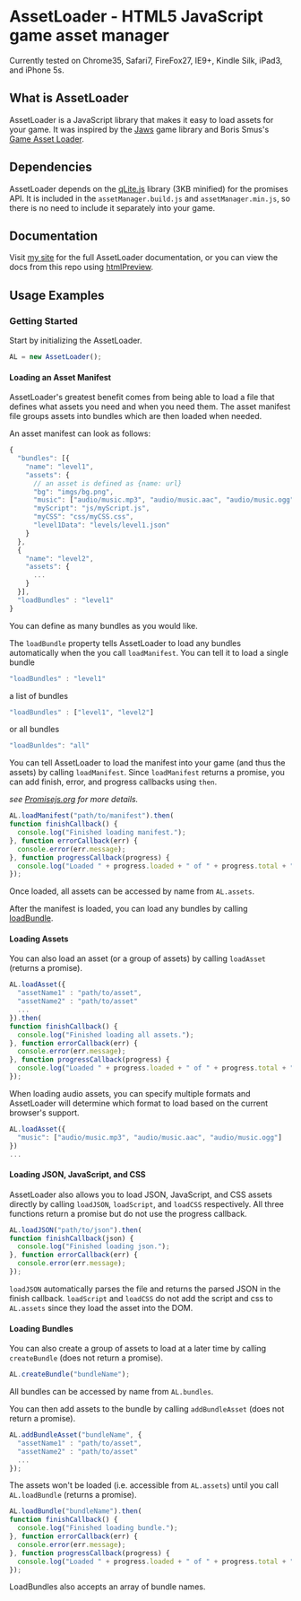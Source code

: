 AssetLoader - HTML5 JavaScript game asset manager
============

Currently tested on Chrome35, Safari7, FireFox27, IE9+, Kindle Silk, iPad3, and iPhone 5s.

## What is AssetLoader

AssetLoader is a JavaScript library that makes it easy to load assets for your game. It was inspired by the [Jaws](https://github.com/ippa/jaws) game library and Boris Smus's [Game Asset Loader](https://github.com/borismus/game-asset-loader).

## Dependencies

AssetLoader depends on the [qLite.js](https://github.com/straker/qLite) library (3KB minified) for the promises API. It is included in the `assetManager.build.js` and `assetManager.min.js`, so there is no need to include it separately into your game.

## Documentation

Visit [my site](http://sklambert.com/assetManager/docs/) for the full AssetLoader documentation, or you can view the docs from this repo using [htmlPreview](http://htmlpreview.github.io/?https://raw.github.com/straker/AssetLoader/master/docs/index.html).

## Usage Examples

### Getting Started

Start by initializing the AssetLoader.

```javascript
AL = new AssetLoader();
```

#### Loading an Asset Manifest

AssetLoader's greatest benefit comes from being able to load a file that defines what assets you need and when you need them. The asset manifest file groups assets into bundles which are then loaded when needed.

An asset manifest can look as follows:

```javascript
{
  "bundles": [{
    "name": "level1",
    "assets": {
      // an asset is defined as {name: url}
      "bg": "imgs/bg.png",
      "music": ["audio/music.mp3", "audio/music.aac", "audio/music.ogg"],
      "myScript": "js/myScript.js",
      "myCSS": "css/myCSS.css",
      "level1Data": "levels/level1.json"
    }
  },
  {
    "name": "level2",
    "assets": {
      ...
    }
  }],
  "loadBundles" : "level1"
}
```

You can define as many bundles as you would like.

The `loadBundle` property tells AssetLoader to load any bundles automatically when the you call `loadManifest`. You can tell it to load a single bundle

```javascript
"loadBundles" : "level1"
```

a list of bundles

```javascript
"loadBundles" : ["level1", "level2"]
```

or all bundles

```javascript
"loadBunldes": "all"
```

You can tell AssetLoader to load the manifest into your game (and thus the assets) by calling `loadManifest`. Since `loadManifest` returns a promise, you can add finish, error, and progress callbacks using `then`.

*see [Promisejs.org](https://www.promisejs.org/) for more details.*

```javascript
AL.loadManifest("path/to/manifest").then(
function finishCallback() {
  console.log("Finished loading manifest.");
}, function errorCallback(err) {
  console.error(err.message);
}, function progressCallback(progress) {
  console.log("Loaded " + progress.loaded + " of " + progress.total + " assets.");
});
```

Once loaded, all assets can be accessed by name from `AL.assets`.

After the manifest is loaded, you can load any bundles by calling [loadBundle](#loading-bundles).

#### Loading Assets

You can also load an asset (or a group of assets) by calling `loadAsset` (returns a promise).

```javascript
AL.loadAsset({
  "assetName1" : "path/to/asset",
  "assetName2" : "path/to/asset"
  ...
}).then(
function finishCallback() {
  console.log("Finished loading all assets.");
}, function errorCallback(err) {
  console.error(err.message);
}, function progressCallback(progress) {
  console.log("Loaded " + progress.loaded + " of " + progress.total + " assets.");
});
```

When loading audio assets, you can specify multiple formats and AssetLoader will determine which format to load based on the current browser's support.

```javascript
AL.loadAsset({
  "music": ["audio/music.mp3", "audio/music.aac", "audio/music.ogg"]
})
...
```

#### Loading JSON, JavaScript, and CSS

AssetLoader also allows you to load JSON, JavaScript, and CSS assets directly by calling `loadJSON`, `loadScript`, and `loadCSS` respectively. All three functions return a promise but do not use the progress callback.

```javascript
AL.loadJSON("path/to/json").then(
function finishCallback(json) {
  console.log("Finished loading json.");
}, function errorCallback(err) {
  console.error(err.message);
});
```

`loadJSON` automatically parses the file and returns the parsed JSON in the finish callback. `loadScript` and `loadCSS` do not add the script and css to `AL.assets` since they load the asset into the DOM.

#### Loading Bundles

You can also create a group of assets to load at a later time by calling `createBundle` (does not return a promise).

```javascript
AL.createBundle("bundleName");
```

All bundles can be accessed by name from `AL.bundles`.

You can then add assets to the bundle by calling `addBundleAsset` (does not return a promise).
```javascript
AL.addBundleAsset("bundleName", {
  "assetName1" : "path/to/asset",
  "assetName2" : "path/to/asset"
  ...
});
```

The assets won't be loaded (i.e. accessible from `AL.assets`) until you call `AL.loadBundle` (returns a promise).

```javascript
AL.loadBundle("bundleName").then(
function finishCallback() {
  console.log("Finished loading bundle.");
}, function errorCallback(err) {
  console.error(err.message);
}, function progressCallback(progress) {
  console.log("Loaded " + progress.loaded + " of " + progress.total + " assets.");
});
```

LoadBundles also accepts an array of bundle names.
